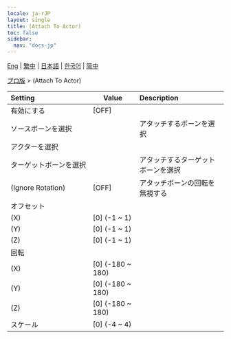 ```yaml
---
locale: ja-rJP
layout: single
title: (Attach To Actor)
toc: false
sidebar:
  nav: "docs-jp"
---
```

[Eng](/dancexr/menu/2025.4/actor/attach_to_actor) | [繁中](/tw/dancexr/menu/2025.4/actor/attach_to_actor) | [日本語](/jp/dancexr/menu/2025.4/actor/attach_to_actor) | [한국어](/kr/dancexr/menu/2025.4/actor/attach_to_actor) | [简中](/zh/dancexr/menu/2025.4/actor/attach_to_actor)

[プロ版](../menu#プロ版) > (Attach To Actor)



| Setting | Value | Description |
| :--- | --- | :--- |
|<nobr>有効にする</nobr>| [OFF] | 
|<nobr>ソースボーンを選択</nobr>|| アタッチするボーンを選択
|<nobr>アクターを選択</nobr>|  |  |
|<nobr>ターゲットボーンを選択</nobr>|| アタッチするターゲットボーンを選択
|<nobr>(Ignore Rotation)</nobr>| [OFF] | アタッチボーンの回転を無視する
|<nobr>オフセット</nobr>|| 
|<nobr>(X)</nobr>| [0] (-1 ~ 1) | 
|<nobr>(Y)</nobr>| [0] (-1 ~ 1) | 
|<nobr>(Z)</nobr>| [0] (-1 ~ 1) | 
|<nobr>回転</nobr>|| 
|<nobr>(X)</nobr>| [0] (-180 ~ 180) | 
|<nobr>(Y)</nobr>| [0] (-180 ~ 180) | 
|<nobr>(Z)</nobr>| [0] (-180 ~ 180) | 
|<nobr>スケール</nobr>| [0] (-4 ~ 4) | 
